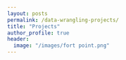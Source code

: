 ```yaml
---
layout: posts
permalink: /data-wrangling-projects/
title: "Projects"
author_profile: true
header:
  image: "/images/fort point.png"
---
```



